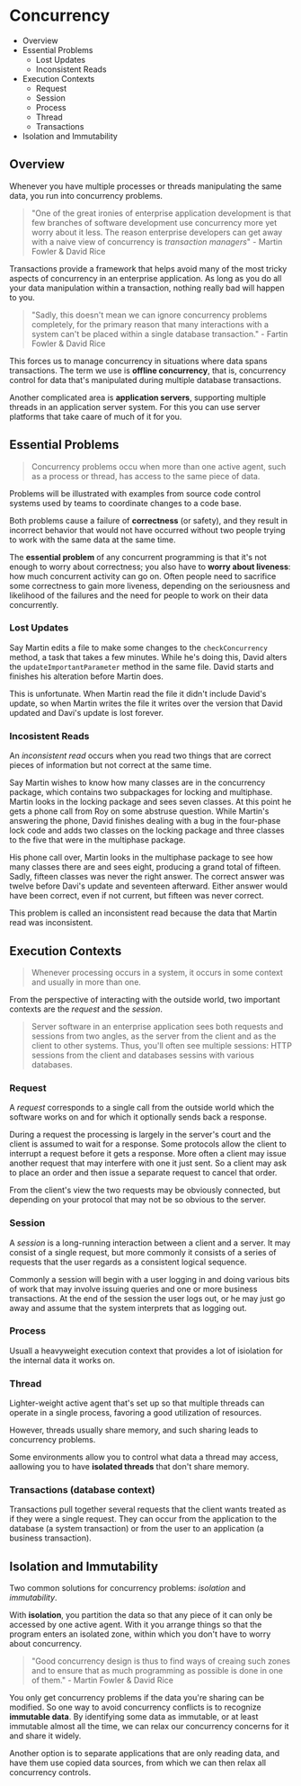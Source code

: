 # Concurrency

* Overview
* Essential Problems
  * Lost Updates
  * Inconsistent Reads
* Execution Contexts
  * Request
  * Session
  * Process
  * Thread
  * Transactions
* Isolation and Immutability

## Overview

Whenever you have multiple processes or threads manipulating the same data, you run into concurrency problems.

> "One of the great ironies of enterprise application development is that few branches of software development use concurrency more yet worry about it less. The reason enterprise developers can get away with a naive view of concurrency is *transaction managers*" - Martin Fowler & David Rice

Transactions provide a framework that helps avoid many of the most tricky aspects of concurrency in an enterprise application. As long as you do all your data manipulation within a transaction, nothing really bad will happen to you.

> "Sadly, this doesn't mean we can ignore concurrency problems completely, for the primary reason that many interactions with a system can't be placed within a single database transaction." - Fartin Fowler & David Rice

This forces us to manage concurrency in situations where data spans transactions. The term we use is **offline concurrency**, that is, concurrency control for data that's manipulated during multiple database transactions.

Another complicated area is **application servers**, supporting multiple threads in an application server system. For this you can use server platforms that take caare of much of it for you.

## Essential Problems

> Concurrency problems occu when more than one active agent, such as a process or thread, has access to the same piece of data.

Problems will be illustrated with examples from source code control systems used by teams to coordinate changes to a code base.

Both problems cause a failure of **correctness** (or safety), and they result in incorrect behavior that would not have occurred without two people trying to work with the same data at the same time.

The **essential problem** of any concurrent programming is that it's not enough to worry about correctness; you also have to **worry about liveness**: how much concurrent activity can go on. Often people need to sacrifice some correctness to gain more liveness, depending on the seriousness and likelihood of the failures and the need for people to work on their data concurrently.

### Lost Updates

Say Martin edits a file to make some changes to the `checkConcurrency` method, a task that takes a few minutes. While he's doing this, David alters the `updateImportantParameter` method in the same file. David starts and finishes his alteration before Martin does.

This is unfortunate. When Martin read the file it didn't include David's update, so when Martin writes the file it writes over the version that David updated and Davi's update is lost forever.

### Incosistent Reads

An *inconsistent read* occurs when you read two things that are correct pieces of information but not correct at the same time.

Say Martin wishes to know how many classes are in the concurrency package, which contains two subpackages for locking and multiphase. Martin looks in the locking package and sees seven classes. At this point he gets a phone call from Roy on some abstruse question. While Martin's answering the phone, David finishes dealing with a bug in the four-phase lock code and adds two classes on the locking package and three classes to the five that were in the multiphase package.

His phone call over, Martin looks in the multiphase package to see how many classes there are and sees eight, producing a grand total of fifteen. Sadly, fifteen classes was never the right answer. The correct answer was twelve before Davi's update and seventeen afterward. Either answer would have been correct, even if not current, but fifteen was never correct.

This problem is called an inconsistent read because the data that Martin read was inconsistent.

## Execution Contexts

> Whenever processing occurs in a system, it occurs in some context and usually in more than one.

From the perspective of interacting with the outside world, two important contexts are the *request* and the *session*.

> Server software in an enterprise application sees both requests and sessions from two angles, as the server from the client and as the client to other systems. Thus, you'll often see multiple sessions: HTTP sessions from the client and databases sessins with various databases.

### Request

A *request* corresponds to a single call from the outside world which the software works on and for which it optionally sends back a response.

During a request the processing is largely in the server's court and the client is assumed to wait for a response. Some protocols allow the client to interrupt a request before it gets a response. More often a client may issue another request that may interfere with one it just sent. So a client may ask to place an order and then issue a separate request to cancel that order.

From the client's view the two requests may be obviously connected, but depending on your protocol that may not be so obvious to the server.

### Session

A *session* is a long-running interaction between a client and a server. It may consist of a single request, but more commonly it consists of a series of requests that the user regards as a consistent logical sequence.

Commonly a session will begin with a user logging in and doing various bits of work that may involve issuing queries and one or more business transactions. At the end of the session the user logs out, or he may just go away and assume that the system interprets that as logging out.

### Process

Usuall a heavyweight execution context that provides a lot of isiolation for the internal data it works on.

### Thread

Lighter-weight active agent that's set up so that multiple threads can operate in a single process, favoring a good utilization of resources.

However, threads usually share memory, and such sharing leads to concurrency problems.

Some environments allow you to control what data a thread may access, aallowing you to have **isolated threads** that don't share memory.

### Transactions (database context)

Transactions pull together several requests that the client wants treated as if they were a single request. They can occur from the application to the database (a system transaction) or from the user to an application (a business transaction).

## Isolation and Immutability

Two common solutions for concurrency problems: *isolation* and *immutability*.

With **isolation**, you partition the data so that any piece of it can only be accessed by one active agent. With it you arrange things so that the program enters an isolated zone, within which you don't have to worry about concurrency.

> "Good concurrency design is thus to find ways of creaing such zones and to ensure that as much programming as possible is done in one of them." - Martin Fowler & David Rice

You only get concurrency problems if the data you're sharing can be modified. So one way to avoid concurrency conflicts is to recognize **immutable data**. By identifying some data as immutable, or at least immutable almost all the time, we can relax our concurrency concerns for it and share it widely.

Another option is to separate applications that are only reading data, and have them use copied data sources, from which we can then relax all concurrency controls.
